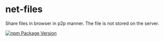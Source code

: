 # net-files

Share files in browser in p2p manner. The file is not stored on the server.

[![npm Package Version](https://img.shields.io/npm/v/net-files)](https://www.npmjs.com/package/net-files)
